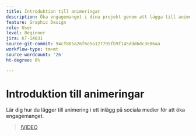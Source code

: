 ```yaml
---
title: Introduktion till animeringar
description: Öka engagemanget i dina projekt genom att lägga till animering
feature: Graphic Design
role: User
level: Beginner
jira: KT-14831
source-git-commit: 94cf805a26f6e5a127795fb9f145ddd6dc3e06aa
workflow-type: tm+mt
source-wordcount: '26'
ht-degree: 0%

---
```


# Introduktion till animeringar

Lär dig hur du lägger till animering i ett inlägg på sociala medier för att öka engagemanget.

>[!VIDEO](https://video.tv.adobe.com/v/3426975?quality=12&learn=on&hidetitle=true)
